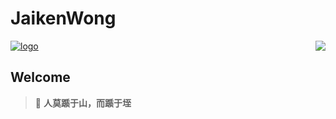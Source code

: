 # JaikenWong

<div>
    <p align="left">
        <a href="https://jaikenwong.github.io/" target="_blank" rel="noopener noreferrer">
            <img src="niubi.png" alt="logo" />
        </a>
        <a>
        <img align="right" src="https://github-readme-stats.vercel.app/api?username=JaikenWong&show_icons=true&icon_color=805AD5&text_color=718096&bg_color=ffffff&hide_title=true" />
        </a>
    </p>
</div>

## Welcome

> 🍵 **人莫踬于山，而踬于垤**

